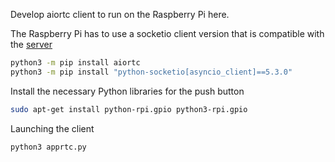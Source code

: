 Develop aiortc client to run on the Raspberry Pi here.

The Raspberry Pi has to use a socketio client version that is compatible with the [server](https://github.com/tiffanybonzon/VMM-WebRTC-Doorbell-lab/tree/master/server)

```bash
python3 -m pip install aiortc
python3 -m pip install "python-socketio[asyncio_client]==5.3.0"
```

Install the necessary Python libraries for the push button
```bash
sudo apt-get install python-rpi.gpio python3-rpi.gpio
```

Launching the client

```bash
python3 apprtc.py
```





